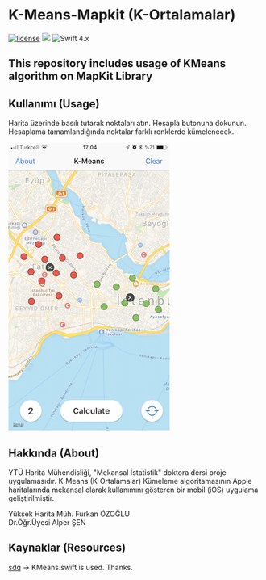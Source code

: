# K-Means-Mapkit (K-Ortalamalar)

[![license](https://img.shields.io/github/license/fozoglu/arcgis-mapscale-sample.svg)](https://github.com/fozoglu/arcgis-mapscale-sample/blob/master/LICENSE.txt) ![](https://img.shields.io/badge/platform-iOS-red.svg) ![Swift 4.x](https://img.shields.io/badge/Swift-4.x-blue.svg)

This repository includes usage of KMeans algorithm on MapKit Library
----------------

## Kullanımı (Usage)

Harita üzerinde basılı tutarak noktaları atın. Hesapla butonuna dokunun. Hesaplama tamamlandığında noktalar farklı renklerde kümelenecek.

![](image1.png)

## Hakkında (About)

YTÜ Harita Mühendisliği, "Mekansal İstatistik" doktora dersi proje uygulamasıdır. K-Means (K-Ortalamalar) Kümeleme algoritamasının Apple haritalarında mekansal olarak kullanımını gösteren bir mobil (iOS) uygulama geliştirilmiştir. 

Yüksek Harita Müh. Furkan ÖZOĞLU<br />
Dr.Öğr.Üyesi Alper ŞEN 

## Kaynaklar (Resources)

[sdq](https://github.com/sdq/deepvis) -> KMeans.swift is used. Thanks.

